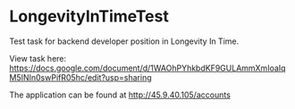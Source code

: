 # LongevityInTimeTest
Test task for backend developer position in Longevity In Time.

View task here: https://docs.google.com/document/d/1WAOhPYhkbdKF9GULAmmXmIoaIqM5INIn0swPifR05hc/edit?usp=sharing

The application can be found at http://45.9.40.105/accounts



